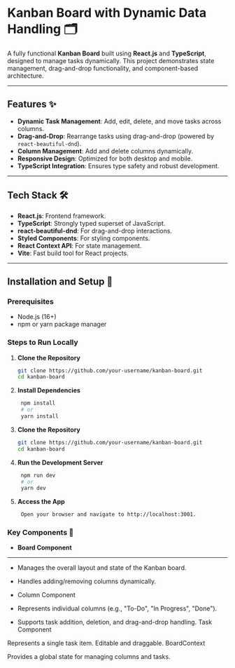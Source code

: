 # Kanban Board with Dynamic Data Handling 🗂️

A fully functional **Kanban Board** built using **React.js** and **TypeScript**, designed to manage tasks dynamically. This project demonstrates state management, drag-and-drop functionality, and component-based architecture.

---

## Features ✨

- **Dynamic Task Management**: Add, edit, delete, and move tasks across columns.
- **Drag-and-Drop**: Rearrange tasks using drag-and-drop (powered by `react-beautiful-dnd`).
- **Column Management**: Add and delete columns dynamically.
- **Responsive Design**: Optimized for both desktop and mobile.
- **TypeScript Integration**: Ensures type safety and robust development.

---

## Tech Stack 🛠️

- **React.js**: Frontend framework.
- **TypeScript**: Strongly typed superset of JavaScript.
- **react-beautiful-dnd**: For drag-and-drop interactions.
- **Styled Components**: For styling components.
- **React Context API**: For state management.
- **Vite**: Fast build tool for React projects.

---

## Installation and Setup 🚀

### Prerequisites
- Node.js (16+)
- npm or yarn package manager

### Steps to Run Locally
1. **Clone the Repository**  
   ```bash
   git clone https://github.com/your-username/kanban-board.git
   cd kanban-board

1. **Install Dependencies**  
   ```bash
    npm install
    # or
    yarn install

1. **Clone the Repository**  
   ```bash
   git clone https://github.com/your-username/kanban-board.git
   cd kanban-board

1. **Run the Development Server**  
   ```bash
    npm run dev
    # or
    yarn dev

1. **Access the App**  
   ```bash
    Open your browser and navigate to http://localhost:3001.

### Key Components 🧩
- **Board Component**

---

- Manages the overall layout and state of the Kanban board.
- Handles adding/removing columns dynamically.
- Column Component

- Represents individual columns (e.g., "To-Do", "In Progress", "Done").
- Supports task addition, deletion, and drag-and-drop handling.
Task Component

Represents a single task item.
Editable and draggable.
BoardContext

Provides a global state for managing columns and tasks.